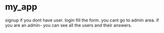 # my_app
signup if you dont have user.
login
fill the form.
you cant go to admin area.
if you are an admin- you can see all the users and their answers.
